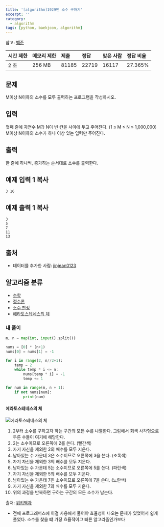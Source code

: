```yaml
---
title: '[algorithm]1929번 소수 구하기'
excerpt: ''
category:
  - algorithm
tags: [python, baekjoon, algorithm]
---
```


참고: [백준](https://www.acmicpc.net/step/10)

| 시간 제한 | 메모리 제한 | 제출  | 정답  | 맞은 사람 | 정답 비율 |
| :-------- | :---------- | :---- | :---- | :-------- | :-------- |
| 2 초      | 256 MB      | 81185 | 22719 | 16117     | 27.365%   |

## 문제

M이상 N이하의 소수를 모두 출력하는 프로그램을 작성하시오.

## 입력

첫째 줄에 자연수 M과 N이 빈 칸을 사이에 두고 주어진다. (1 ≤ M ≤ N ≤ 1,000,000) M이상 N이하의 소수가 하나 이상 있는 입력만 주어진다.

## 출력

한 줄에 하나씩, 증가하는 순서대로 소수를 출력한다.

## 예제 입력 1 복사

```
3 16
```

## 예제 출력 1 복사

```
3
5
7
11
13
```

## 출처

- 데이터를 추가한 사람: [jinjean0123](https://www.acmicpc.net/user/jinjean0123)

## 알고리즘 분류

- [수학](https://www.acmicpc.net/problem/tag/124)
- [정수론](https://www.acmicpc.net/problem/tag/95)
- [소수 판정](https://www.acmicpc.net/problem/tag/9)
- [에라토스테네스의 체](https://www.acmicpc.net/problem/tag/67)

### 내 풀이

```python
m, n = map(int, input().split())

nums = [0] * (n+1)
nums[0] = nums[1] = -1

for i in range(2, n//2+1):
    temp = 2
    while temp * i <= n:
        nums[temp * i] = -1
        temp += 1

for num in range(m, n + 1):
    if not nums[num]:
        print(num)
```

#### 에라토스테네스의 체

![에라토스테네스의 체](https://upload.wikimedia.org/wikipedia/commons/b/b9/Sieve_of_Eratosthenes_animation.gif)

1. 2부터 소수를 구하고자 하는 구간의 모든 수를 나열한다. 그림에서 회색 사각형으로 두른 수들이 여기에 해당한다.
2. 2는 소수이므로 오른쪽에 2를 쓴다. (빨간색)
3. 자기 자신을 제외한 2의 배수를 모두 지운다.
4. 남아있는 수 가운데 3은 소수이므로 오른쪽에 3을 쓴다. (초록색)
5. 자기 자신을 제외한 3의 배수를 모두 지운다.
6. 남아있는 수 가운데 5는 소수이므로 오른쪽에 5를 쓴다. (파란색)
7. 자기 자신을 제외한 5의 배수를 모두 지운다.
8. 남아있는 수 가운데 7은 소수이므로 오른쪽에 7을 쓴다. (노란색)
9. 자기 자신을 제외한 7의 배수를 모두 지운다.
10. 위의 과정을 반복하면 구하는 구간의 모든 소수가 남는다.

출처: [위키백과](<[https://ko.wikipedia.org/wiki/%EC%97%90%EB%9D%BC%ED%86%A0%EC%8A%A4%ED%85%8C%EB%84%A4%EC%8A%A4%EC%9D%98_%EC%B2%B4](https://ko.wikipedia.org/wiki/에라토스테네스의_체)>)

- 전에 프로그래머스에 이걸 사용해서 풀어야 효율성이 나오는 문제가 있었어서 쉽게 풀었다. 소수를 찾을 떄 가장 효율적이고 빠른 알고리즘인가보다
